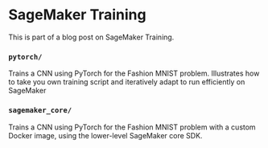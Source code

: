 # SageMaker Training

This is part of a blog post on SageMaker Training.

### `pytorch/`

Trains a CNN using PyTorch for the Fashion MNIST problem. Illustrates how to take you own training script and iteratively adapt to run efficiently on SageMaker

### `sagemaker_core/`

Trains a CNN using PyTorch for the Fashion MNIST problem with a custom Docker image, using the lower-level SageMaker core SDK.

